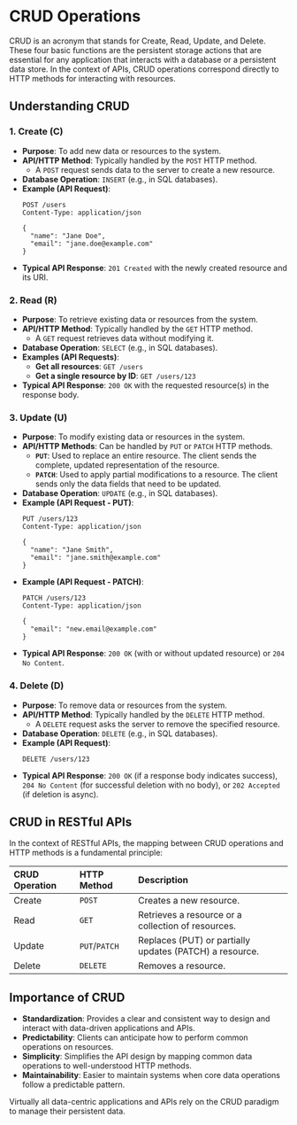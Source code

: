 # CRUD Operations

CRUD is an acronym that stands for Create, Read, Update, and Delete. These four basic functions are the persistent storage actions that are essential for any application that interacts with a database or a persistent data store. In the context of APIs, CRUD operations correspond directly to HTTP methods for interacting with resources.

## Understanding CRUD

### 1. Create (C)

*   **Purpose**: To add new data or resources to the system.
*   **API/HTTP Method**: Typically handled by the `POST` HTTP method.
    *   A `POST` request sends data to the server to create a new resource.
*   **Database Operation**: `INSERT` (e.g., in SQL databases).
*   **Example (API Request)**:
    ```
    POST /users
    Content-Type: application/json

    {
      "name": "Jane Doe",
      "email": "jane.doe@example.com"
    }
    ```
*   **Typical API Response**: `201 Created` with the newly created resource and its URI.

### 2. Read (R)

*   **Purpose**: To retrieve existing data or resources from the system.
*   **API/HTTP Method**: Typically handled by the `GET` HTTP method.
    *   A `GET` request retrieves data without modifying it.
*   **Database Operation**: `SELECT` (e.g., in SQL databases).
*   **Examples (API Requests)**:
    *   **Get all resources**: `GET /users`
    *   **Get a single resource by ID**: `GET /users/123`
*   **Typical API Response**: `200 OK` with the requested resource(s) in the response body.

### 3. Update (U)

*   **Purpose**: To modify existing data or resources in the system.
*   **API/HTTP Methods**: Can be handled by `PUT` or `PATCH` HTTP methods.
    *   **`PUT`**: Used to replace an entire resource. The client sends the complete, updated representation of the resource.
    *   **`PATCH`**: Used to apply partial modifications to a resource. The client sends only the data fields that need to be updated.
*   **Database Operation**: `UPDATE` (e.g., in SQL databases).
*   **Example (API Request - PUT)**:
    ```
    PUT /users/123
    Content-Type: application/json

    {
      "name": "Jane Smith",
      "email": "jane.smith@example.com"
    }
    ```
*   **Example (API Request - PATCH)**:
    ```
    PATCH /users/123
    Content-Type: application/json

    {
      "email": "new.email@example.com"
    }
    ```
*   **Typical API Response**: `200 OK` (with or without updated resource) or `204 No Content`.

### 4. Delete (D)

*   **Purpose**: To remove data or resources from the system.
*   **API/HTTP Method**: Typically handled by the `DELETE` HTTP method.
    *   A `DELETE` request asks the server to remove the specified resource.
*   **Database Operation**: `DELETE` (e.g., in SQL databases).
*   **Example (API Request)**:
    ```
    DELETE /users/123
    ```
*   **Typical API Response**: `200 OK` (if a response body indicates success), `204 No Content` (for successful deletion with no body), or `202 Accepted` (if deletion is async).

## CRUD in RESTful APIs

In the context of RESTful APIs, the mapping between CRUD operations and HTTP methods is a fundamental principle:

| CRUD Operation | HTTP Method | Description                                            |
| :------------- | :---------- | :----------------------------------------------------- |
| Create         | `POST`      | Creates a new resource.                                |
| Read           | `GET`       | Retrieves a resource or a collection of resources.     |
| Update         | `PUT`/`PATCH`| Replaces (PUT) or partially updates (PATCH) a resource. |
| Delete         | `DELETE`    | Removes a resource.                                    |

## Importance of CRUD

*   **Standardization**: Provides a clear and consistent way to design and interact with data-driven applications and APIs.
*   **Predictability**: Clients can anticipate how to perform common operations on resources.
*   **Simplicity**: Simplifies the API design by mapping common data operations to well-understood HTTP methods.
*   **Maintainability**: Easier to maintain systems when core data operations follow a predictable pattern.

Virtually all data-centric applications and APIs rely on the CRUD paradigm to manage their persistent data.
